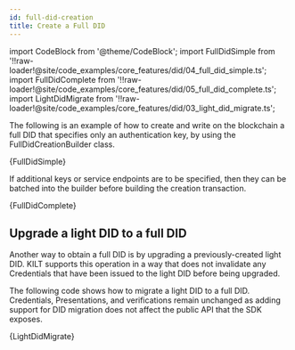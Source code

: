 ```yaml
---
id: full-did-creation
title: Create a Full DID
---
```


import CodeBlock from '@theme/CodeBlock';
import FullDidSimple from '!!raw-loader!@site/code_examples/core_features/did/04_full_did_simple.ts';
import FullDidComplete from '!!raw-loader!@site/code_examples/core_features/did/05_full_did_complete.ts';
import LightDidMigrate from '!!raw-loader!@site/code_examples/core_features/did/03_light_did_migrate.ts';

The following is an example of how to create and write on the blockchain a full DID that specifies only an authentication key, by using the FullDidCreationBuilder class.

<CodeBlock className="language-ts">
  {FullDidSimple}
</CodeBlock>

If additional keys or service endpoints are to be specified, then they can be batched into the builder before building the creation transaction.

<CodeBlock className="language-ts">
  {FullDidComplete}
</CodeBlock>

## Upgrade a light DID to a full DID

Another way to obtain a full DID is by upgrading a previously-created light DID.
KILT supports this operation in a way that does not invalidate any Credentials that have been issued to the light DID before being upgraded.

The following code shows how to migrate a light DID to a full DID.
Credentials, Presentations, and verifications remain unchanged as adding support for DID migration does not affect the public API that the SDK exposes.

<CodeBlock className="language-ts">
  {LightDidMigrate}
</CodeBlock>